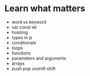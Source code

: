 # Learn what matters

<!-- Basic topics -->
- word vs keyword
- var const let
- hoisting
- types in js
- conditionals
- loops
- functions
- parameters and arguments
- arrays
- push pop unshift shift 